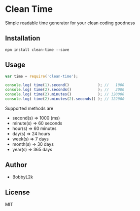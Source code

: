 # Clean Time

Simple readable time generator for your clean coding goodness

## Installation

    npm install clean-time --save

## Usage

```js
var time = require('clean-time');

console.log( time(1).second()             ); //   1000   
console.log( time(2).seconds()            ); //   2000
console.log( time(2).minutes()            ); // 120000
console.log( time(2).minutes(2).seconds() ); // 122000
```

Supported methods are

* second(s) => 1000 (ms)
* minute(s) => 60 seconds
* hour(s) => 60 minutes
* day(s) => 24 hours
* week(s) => 7 days
* month(s) => 30 days
* year(s) => 365 days

## Author

* BobbyL2k

## License

MIT
